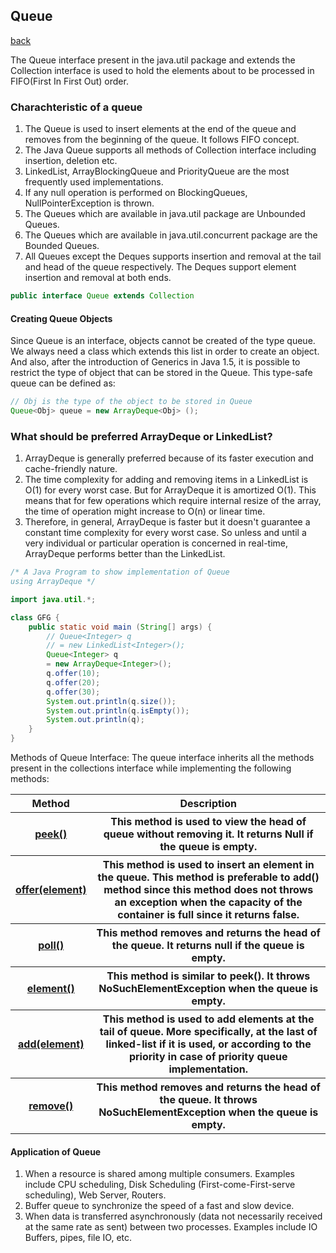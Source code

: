 ## Queue

[back](dataStructures.md)


The Queue interface present in the java.util package and extends the Collection interface is used to hold the elements about to be processed in FIFO(First In First Out) order.

### Charachteristic of a queue

1. The Queue is used to insert elements at the end of the queue and removes from the beginning of the queue. It follows FIFO concept.
2. The Java Queue supports all methods of Collection interface including insertion, deletion etc.
3. LinkedList, ArrayBlockingQueue and PriorityQueue are the most frequently used implementations.
4. If any null operation is performed on BlockingQueues, NullPointerException is thrown.
5. The Queues which are available in java.util package are Unbounded Queues.
6. The Queues which are available in java.util.concurrent package are the Bounded Queues.
7. All Queues except the Deques supports insertion and removal at the tail and head of the queue respectively. The Deques support element insertion and removal at both ends.



``` java
public interface Queue extends Collection
```

#### Creating Queue Objects
Since Queue is an interface, objects cannot be created of the type queue. We always need a class which extends this list in order to create an object. And also, after the introduction of Generics in Java 1.5, it is possible to restrict the type of object that can be stored in the Queue. This type-safe queue can be defined as:

``` java
// Obj is the type of the object to be stored in Queue
Queue<Obj> queue = new ArrayDeque<Obj> ();
```


### What should be preferred ArrayDeque or LinkedList?

1. ArrayDeque is generally preferred because of its faster execution and cache-friendly nature.
2. The time complexity for adding and removing items in a LinkedList is O(1) for every worst case. But for ArrayDeque it is amortized O(1). This means that for few operations which require internal resize of the array, the time of operation might increase to O(n) or linear time.
3. Therefore, in general, ArrayDeque is faster but it doesn't guarantee a constant time complexity for every worst case. So unless and until a very individual or particular operation is concerned in real-time, ArrayDeque performs better than the LinkedList.



``` java
/* A Java Program to show implementation of Queue 
using ArrayDeque */

import java.util.*; 

class GFG { 
    public static void main (String[] args) {
        // Queue<Integer> q 
        // = new LinkedList<Integer>(); 
        Queue<Integer> q 
        = new ArrayDeque<Integer>(); 
        q.offer(10); 
        q.offer(20); 
        q.offer(30); 
        System.out.println(q.size()); 
        System.out.println(q.isEmpty()); 
        System.out.println(q); 
    } 
}

```

Methods of Queue Interface: The queue interface inherits all the methods present in the collections interface while implementing the following methods:

<table><tbody><tr><th>Method</th><th>Description</th></tr><tr><th><a href="https://www.geeksforgeeks.org/queue-peek-method-in-java/" target="_blank"><strong>peek()</strong></a></th><th>This method is used to view the head of queue without removing it. It returns Null if the queue is empty.</th></tr><tr><th><a href="https://www.geeksforgeeks.org/queue-offer-method-in-java/" target="_blank"><strong>offer(element)</strong></a></th><th>This method is used to insert an element in the queue. This method is preferable to add() method since this method does not throws an exception when the capacity of the container is full since it returns false.</th></tr><tr><th><a href="https://www.geeksforgeeks.org/queue-poll-method-in-java/" target="_blank"><strong>poll()</strong></a></th><th>This method removes and returns the head of the queue. It returns null if the queue is empty.</th></tr><tr><th><a href="https://www.geeksforgeeks.org/queue-element-method-in-java/" target="_blank"><strong>element()</strong></a></th><th>This method is similar to peek(). It throws NoSuchElementException when the queue is empty.</th></tr><tr><th><a href="https://www.geeksforgeeks.org/queue-add-method-in-java/" target="_blank"><strong>add(element)</strong></a></th><th>This method is used to add elements at the tail of queue. More specifically, at the last of linked-list if it is used, or according to the priority in case of priority queue implementation.</th></tr><tr><th><a href="https://www.geeksforgeeks.org/queue-remove-method-in-java/" target="_blank"><strong>remove()</strong></a></th><th>This method removes and returns the head of the queue. It throws NoSuchElementException when the queue is empty.</th></tr></tbody></table>


#### Application of Queue

1. When a resource is shared among multiple consumers. Examples include CPU scheduling, Disk Scheduling (First-come-First-serve scheduling), Web Server, Routers.
2. Buffer queue to synchronize the speed of a fast and slow device.
3. When data is transferred asynchronously (data not necessarily received at the same rate as sent) between two processes. Examples include IO Buffers, pipes, file IO, etc.